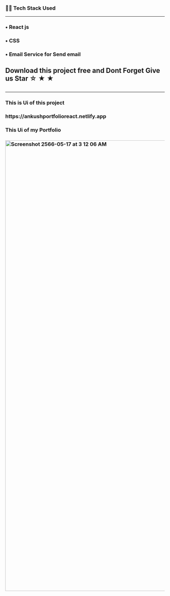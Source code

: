 <h3>👨‍💻 Tech Stack Used</h3>
<hr>
<h3>&#x2022; React js</h3>
<h3>&#x2022; CSS</h3>
<h3>&#x2022; Email Service for Send email</h3>
<h2> Download this project free and Dont Forget Give us Star &star; &starf; &bigstar;  <h2/>
<hr>
<h3> This is Ui of this project<h3/>
<p target="_blank"> https://ankushportfolioreact.netlify.app<p/>

<h3> This Ui of my Portfolio<h3/>



<img width="1424" alt="Screenshot 2566-05-17 at 3 12 06 AM" src="https://github.com/ankush2093/Portfolio_React/assets/84925305/fa4973a7-75ff-4cea-bde0-b5b5960f3faa">
